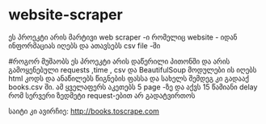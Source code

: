 # website-scraper
ეს პროეკტი არის მარტივი web scraper -ი რომელიც website - იდან ინფორმაციას იღებს და ათავსებს csv file -ში

#როგორ მუშაობს
ეს პროეკტი არის დაწერილი პითონში და არის გამოყენებული requests ,time , csv და BeautifulSoup მოდულები ის იღებს html კოდს და ანაწილებს წიგნების ფასსა და სახელს შემდეგ კი გადააქ books.csv ში.
ამ ყველაფერს აკეთებს 5 page -ზე და აქვს 15 წამიანი delay რომ სერვერი ზედმეტი request-ებით არ გადატვირთოს

საიტი კი ავირჩიე:
http://books.toscrape.com
